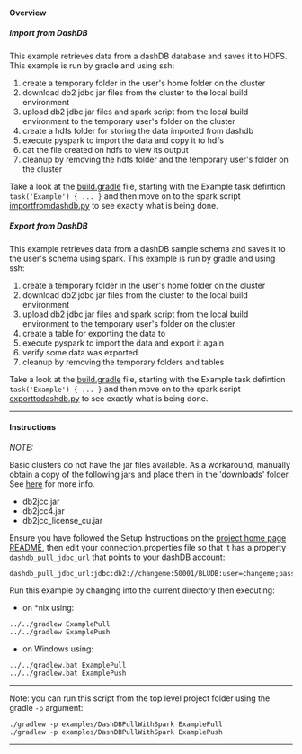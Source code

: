 #### Overview

##### Import from DashDB

This example retrieves data from a dashDB database and saves it to HDFS.  This example is run by gradle and using ssh:

 1. create a temporary folder in the user's home folder on the cluster
 1. download db2 jdbc jar files from the cluster to the local build environment
 2. upload db2 jdbc jar files and spark script from the local build environment to the temporary user's folder on the cluster
 3. create a hdfs folder for storing the data imported from dashdb
 4. execute pyspark to import the data and copy it to hdfs
 5. cat the file created on hdfs to view its output
 6. cleanup by removing the hdfs folder and the temporary user's folder on the cluster

Take a look at the [build.gradle](./build.gradle) file, starting with the Example task defintion `task('Example') { ... }`  and then move on to the spark script [importfromdashdb.py](./importfromdashdb.py) to see exactly what is being done.

##### Export from DashDB

This example retrieves data from a dashDB sample schema and saves it to the user's schema using spark.  This example is run by gradle and using ssh:

 1. create a temporary folder in the user's home folder on the cluster
 1. download db2 jdbc jar files from the cluster to the local build environment
 2. upload db2 jdbc jar files and spark script from the local build environment to the temporary user's folder on the cluster
 3. create a table for exporting the data to
 4. execute pyspark to import the data and export it again
 5. verify some data was exported
 6. cleanup by removing the temporary folders and tables

Take a look at the [build.gradle](./build.gradle) file, starting with the Example task defintion `task('Example') { ... }`  and then move on to the spark script [exporttodashdb.py](./exporttodashdb.py) to see exactly what is being done.

*********************************************************************
#### Instructions

*NOTE:*

Basic clusters do not have the jar files available.  As a workaround, manually obtain a copy of the following jars and place them in the 'downloads' folder.  See [here](https://github.com/snowch/biginsight-examples/issues/17) for more info.

- db2jcc.jar
- db2jcc4.jar
- db2jcc_license_cu.jar

Ensure you have followed the Setup Instructions on the [project home page README](https://github.com/snowch/biginsight-examples), then edit your connection.properties file so that it has a property `dashdb_pull_jdbc_url` that points to your dashDB account:

```
dashdb_pull_jdbc_url:jdbc:db2://changeme:50001/BLUDB:user=changeme;password=changeme;sslConnection=true;
```

Run this example by changing into the current directory then executing:

- on *nix using:

```
../../gradlew ExamplePull
../../gradlew ExamplePush
```

- on Windows using:

```
../../gradlew.bat ExamplePull
../../gradlew.bat ExamplePush
```

*********************************************************************

Note: you can run this script from the top level project folder using the gradle `-p` argument:

```
./gradlew -p examples/DashDBPullWithSpark ExamplePull
./gradlew -p examples/DashDBPullWithSpark ExamplePush
```
*********************************************************************
